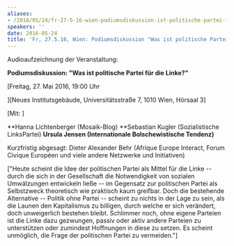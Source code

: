```yaml
---
aliases:
- /2016/05/24/fr-27-5-16-wien-podiumsdiskussion-ist-politische-partei-fur-die-linke
speakers: ''
date: 2016-05-24
title: 'Fr, 27.5.16, Wien: Podiumsdiskussion "Was ist politische Partei für die Linke?"'
---
```

Audioaufzeichnung der Veranstaltung:

**Podiumsdiskussion: "Was ist politische Partei für die Linke?"**

[Freitag, 27. Mai 2016, 19:00 Uhr

][Neues Institutsgebäude, Universitätsstraße 7, 1010 Wien, Hörsaal 3]

[Mit: ]

**Hanna Lichtenberger (Mosaik-Blog)
**Sebastian Kugler (Sozialistische LinksPartei)
**Ursula Jensen (Internationale Bolschewistische Tendenz)**

Kurzfristig abgesagt: Dieter Alexander Behr (Afrique Europe Interact, Forum Civique Européen und viele andere Netzwerke und Initiativen)

["Heute scheint die Idee der politischen Partei als Mittel für die Linke -- durch die sich in der Gesellschaft die Notwendigkeit von sozialen Umwälzungen entwickeln ließe -- im Gegensatz zur politischen Partei als Selbstzweck theoretisch wie praktisch kaum greifbar. Doch die bestehende Alternative -- Politik ohne Partei -- scheint zu nichts in der Lage zu sein, als die Launen den Kapitalismus zu billigen, durch welche er sich verändert, doch unweigerlich bestehen bleibt. Schlimmer noch, ohne eigene Parteien ist die Linke dazu gezwungen, passiv oder aktiv andere Parteien zu unterstützen oder zumindest Hoffnungen in diese zu setzen. Es scheint unmöglich, die Frage der politischen Partei zu vermeiden."]
